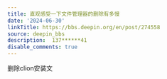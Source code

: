 ```yaml
---
title: 直观感受一下文件管理器的删除有多慢
date: '2024-06-30'
linkTitle: https://bbs.deepin.org/en/post/274558
source: deepin_bbs
description:  137******41 
disable_comments: true
---
```

删除clion安装文
